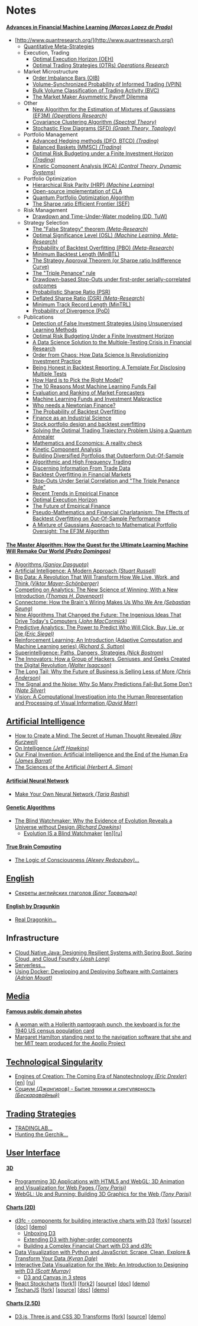 # Notes

#### [Advances in Financial Machine Learning _(Marcos Lopez de Prado)_](https://www.amazon.com/dp/1119482089)
- [http://www.quantresearch.org/](http://www.quantresearch.org/)
  - [Quantitative Meta-Strategies](http://ssrn.com/abstract=2547325)
  - Execution, Trading
    - [Optimal Execution Horizon (OEH)](http://ssrn.com/abstract=2038387)
    - [Optimal Trading Strategies (OTRs) _Operations Research_](http://arxiv.org/abs/1408.1159)
  - Market Microstructure
    - [Order Imbalance Bars (OIB)](https://www.amazon.com/dp/1119482089)
    - [Volume-Synchronized Probability of Informed Trading (VPIN)](http://ssrn.com/abstract=1695596)
    - [Bulk Volume Classification of Trading Activity (BVC)](http://ssrn.com/abstract=1989555)
    - [The Market Maker Asymmetric Payoff Dilemma](http://ssrn.com/abstract=1748633)
  - Other
    - [New Algorithm for the Estimation of Mixtures of Gaussians (EF3M) _(Operations Research)_](http://ssrn.com/abstract=1931734)
    - [Covariance Clustering Algorithm _(Spectral Theory)_](http://ssrn.com/abstract=2066170)
    - [Stochastic Flow Diagrams (SFD) _(Graph Theory, Topology)_](http://ssrn.com/abstract=2379314)
  - Portfolio Management
    - [Advanced Hedging methods (DFO, BTCD) _(Trading)_](http://ssrn.com/abstract=1906489)
    - [Balanced Baskets (MMSC) _(Trading)_](http://ssrn.com/abstract=2066170)
    - [Optimal Risk Budgeting under a Finite Investment Horizon _(Trading)_](http://ssrn.com/abstract=2364092)
    - [Kinetic Component Analysis (KCA) _(Control Theory, Dynamic Systems)_](http://ssrn.com/abstract=2422183)
  - Portfolio Optimization
    - [Hierarchical Risk Parity (HRP) _(Machine Learning)_](http://ssrn.com/abstract=2708678)
    - [Open-source implementation of CLA](http://ssrn.com/abstract=2197616)
    - [Quantum Portfolio Optimization Algorithm](http://ssrn.com/abstract=2649376)
    - [The Sharpe ratio Efficient Frontier (SEF)](http://ssrn.com/abstract=1821643)
  - Risk Management
    - [Drawdown and Time-Under-Water modeling (DD, TuW)](http://ssrn.com/abstract=641702)
  - Strategy Selection
    - [The "False Strategy" theorem _(Meta-Research)_](https://ssrn.com/abstract=3221798)
    - [Optimal Significance Level (OSL) _(Machine Learning, Meta-Research)_](https://ssrn.com/abstract=3193697)
    - [Probability of Backtest Overfitting (PBO) _(Meta-Research)_](http://ssrn.com/abstract=2326253)
    - [Minimum Backtest Length (MinBTL)](http://ssrn.com/abstract=2308659)
    - [The Strategy Approval Theorem (or Sharpe ratio Indifference Curve)](http://ssrn.com/abstract=2003638)
    - [The "Triple Penance" rule](http://ssrn.com/abstract=2201302)
    - [Drawdown-based Stop-Outs under first-order serially-correlated outcomes](http://ssrn.com/abstract=2201302)
    - [Probabilistic Sharpe Ratio (PSR)](http://ssrn.com/abstract=1821643)
    - [Deflated Sharpe Ratio (DSR) _(Meta-Research)_](http://ssrn.com/abstract=2460551)
    - [Minimum Track Record Length (MinTRL)](http://ssrn.com/abstract=1821643)
    - [Probability of Divergence (PoD)](http://ssrn.com/abstract=1931734)
  - Publications
    - [Detection of False Investment Strategies Using Unsupervised Learning Methods](https://ssrn.com/abstract=3167017)
    - [Optimal Risk Budgeting Under a Finite Investment Horizon](http://ssrn.com/abstract=2364092)
    - [A Data Science Solution to the Multiple-Testing Crisis in Financial Research](https://ssrn.com/abstract=3177057)
    - [Order from Chaos: How Data Science Is Revolutionizing Investment Practice](https://ssrn.com/abstract=3246407)
    - [Being Honest in Backtest Reporting: A Template For Disclosing Multiple Tests](https://ssrn.com/abstract=3232452)
    - [How Hard is to Pick the Right Model?](https://papers.ssrn.com/sol3/papers.cfm?abstract_id=3044740)
    - [The 10 Reasons Most Machine Learning Funds Fail](https://ssrn.com/abstract=3104816)
    - [Evaluation and Ranking of Market Forecasters](https://papers.ssrn.com/sol3/papers.cfm?abstract_id=2944853)
    - [Machine Learning Funds and Investment Malpractice](https://www.law.ox.ac.uk/business-law-blog/blog/2018/03/machine-learning-funds-and-investment-malpractice)
    - [Who needs a Newtonian Finance?](https://ssrn.com/abstract=3104826)
    - [The Probability of Backtest Overfitting](http://ssrn.com/abstract=2326253)
    - [Finance as an Industrial Science](https://papers.ssrn.com/sol3/papers.cfm?abstract_id=3010799)
    - [Stock portfolio design and backtest overfitting](http://ssrn.com/abstract=2739335)
    - [Solving the Optimal Trading Trajectory Problem Using a Quantum Annealer](http://ssrn.com/abstract=2649376)
    - [Mathematics and Economics: A reality check](http://ssrn.com/abstract=2819847)
    - [Kinetic Component Analysis](http://ssrn.com/abstract=2422183)
    - [Building Diversified Portfolios that Outperform Out-Of-Sample](http://ssrn.com/abstract=2708678)
    - [Algorithmic and High Frequency Trading](http://www.tandfonline.com/doi/full/10.1080/14697688.2016.1143619)
    - [Discerning Information From Trade Data](http://ssrn.com/abstract=1989555)
    - [Backtest Overfitting in Financial Markets](http://ssrn.com/abstract=2731886)
    - [Stop-Outs Under Serial Correlation and "The Triple Penance Rule"](http://ssrn.com/abstract=2201302)
    - [Recent Trends in Empirical Finance](http://ssrn.com/abstract=2638760)
    - [Optimal Execution Horizon](http://ssrn.com/abstract=2038387)
    - [The Future of Empirical Finance](http://ssrn.com/abstract=2609734)
    - [Pseudo-Mathematics and Financial Charlatanism: The Effects of Backtest Overfitting on Out-Of-Sample Performance](http://ssrn.com/abstract=2308659)
    - [A Mixture of Gaussians Approach to Mathematical Portfolio Oversight: The EF3M Algorithm](http://ssrn.com/abstract=1931734)
    

#### [The Master Algorithm: How the Quest for the Ultimate Learning Machine Will Remake Our World _(Pedro Domingos)_](https://www.amazon.com/Master-Algorithm-Ultimate-Learning-Machine/dp/0465065708)
- [Algorithms _(Sanjoy Dasgupta)_](https://www.amazon.com/Algorithms-Sanjoy-Dasgupta/dp/0073523402)
- [Artificial Intelligence: A Modern Approach _(Stuart Russell)_](https://www.amazon.com/Artificial-Intelligence-Modern-Approach-3rd-dp-0136042597/dp/0136042597)
- [Big Data: A Revolution That Will Transform How We Live, Work, and Think _(Viktor Mayer-Schönberger)_](https://www.amazon.com/Big-Data-Revolution-Transform-Think/dp/0544002695)
- [Competing on Analytics: The New Science of Winning; With a New Introduction _(Thomas H. Davenport)_](https://www.amazon.com/Competing-Analytics-Updated-Introduction-Science/dp/1633693724)
- [Connectome: How the Brain's Wiring Makes Us Who We Are _(Sebastian Seung)_](https://www.amazon.com/Connectome-How-Brains-Wiring-Makes-dp-0547508182/dp/0547508182)
- [Nine Algorithms That Changed the Future: The Ingenious Ideas That Drive Today's Computers _(John MacCormick)_](https://www.amazon.com/Nine-Algorithms-That-Changed-Future-ebook/dp/B005Z67EI0)
- [Predictive Analytics: The Power to Predict Who Will Click, Buy, Lie, or Die _(Eric Siegel)_](https://www.amazon.com/gp/product/1119145678)
- [Reinforcement Learning: An Introduction (Adaptive Computation and Machine Learning series) _(Richard S. Sutton)_](https://www.amazon.com/Reinforcement-Learning-Introduction-Adaptive-Computation/dp/0262039249)
- [Superintelligence: Paths, Dangers, Strategies _(Nick Bostrom)_](https://www.amazon.com/Superintelligence-Dangers-Strategies-Nick-Bostrom-dp-0199678111/dp/0199678111)
- [The Innovators: How a Group of Hackers, Geniuses, and Geeks Created the Digital Revolution _(Walter Isaacson)_](https://www.amazon.com/Innovators-Hackers-Geniuses-Created-Revolution/dp/147670869X)
- [The Long Tail: Why the Future of Business is Selling Less of More _(Chris Anderson)_](https://www.amazon.com/Long-Tail-Future-Business-Selling/dp/1401302378)
- [The Signal and the Noise: Why So Many Predictions Fail-But Some Don't _(Nate Silver)_](https://www.amazon.com/Signal-Noise-Many-Predictions-Fail-But-dp-159420411X/dp/159420411X)
- [Vision: A Computational Investigation into the Human Representation and Processing of Visual Information _(David Marr)_](https://www.amazon.com/Vision-Computational-Investigation-Representation-Information/dp/0262514621)

## [Artificial Intelligence](https://en.wikipedia.org/wiki/Artificial_intelligence)
- [How to Create a Mind: The Secret of Human Thought Revealed _(Ray Kurzweil)_](https://www.amazon.com/How-Create-Mind-Thought-Revealed-dp-0670025291/dp/0670025291)
- [On Intelligence _(Jeff Hawkins)_](https://www.amazon.com/Intelligence-Jeff-Hawkins/dp/0805074562)
- [Our Final Invention: Artificial Intelligence and the End of the Human Era _(James Barrat)_](https://www.amazon.com/Our-Final-Invention-Artificial-Intelligence/dp/0312622376)
- [The Sciences of the Artificial _(Herbert A. Simon)_](https://www.amazon.com/Sciences-Artificial-Herbert-Simon-1996-10-01-dp-B01JXOD0UU/dp/B01JXOD0UU)

#### [Artificial Neural Network](https://en.wikipedia.org/wiki/Artificial_neural_network)
- [Make Your Own Neural Network _(Tariq Rashid)_](https://www.amazon.com/gp/product/1530826608)

#### [Genetic Algorithms](https://en.wikipedia.org/wiki/Genetic_algorithm)
- [The Blind Watchmaker: Why the Evidence of Evolution Reveals a Universe without Design _(Richard Dawkins)_](https://www.amazon.com/Blind-Watchmaker-Evidence-Evolution-Universe/dp/0393351491)
  - [Evolution IS a Blind Watchmaker](https://www.youtube.com/watch?v=mcAq9bmCeR0) [[en](https://www.youtube.com/watch?v=mcAq9bmCeR0)][[ru](https://www.youtube.com/watch?v=dN_6B1auRV4)]

#### [True Brain Computing](http://truebraincomputing.com/)
- [The Logic of Consciousness _(Alexey Redozubov)_...](ai/redozubov/logic_of_consciousness/README.md)

## [English](https://en.wikipedia.org/wiki/English_language)
- [Секреты английских глаголов _(Блог Торвальда)_](https://www.youtube.com/watch?v=ot4vqFRiG8M)

#### [English by Dragunkin](https://ru.wikipedia.org/wiki/%D0%94%D1%80%D0%B0%D0%B3%D1%83%D0%BD%D0%BA%D0%B8%D0%BD,_%D0%90%D0%BB%D0%B5%D0%BA%D1%81%D0%B0%D0%BD%D0%B4%D1%80_%D0%9D%D0%B8%D0%BA%D0%BE%D0%BB%D0%B0%D0%B5%D0%B2%D0%B8%D1%87)
- [Real Dragonkin...](english/dragunkin/true/README.md)

## Infrastructure
- [Cloud Native Java: Designing Resilient Systems with Spring Boot, Spring Cloud, and Cloud Foundry _(Josh Long)_](https://www.amazon.com/Cloud-Native-Java-Designing-Resilient-dp-1449374646/dp/1449374646)
- [Serverless...](infrastructure/serverless/links/README.md)
- [Using Docker: Developing and Deploying Software with Containers _(Adrian Mouat)_](https://www.amazon.com/gp/product/1491915765)
 
## [Media](https://en.wikipedia.org/wiki/Electronic_media)

#### [Famous public domain photos](https://en.wikipedia.org/wiki/Public_domain)
- [A woman with a Hollerith pantograph punch, the keyboard is for the 1940 US census population card](media/card_puncher.jpg)
- [Margaret Hamilton standing next to the navigation software that she and her MIT team produced for the Apollo Project](media/margaret_hamilton.jpg)

## [Technological Singularity](https://en.wikipedia.org/wiki/Technological_singularity)
- [Engines of Creation: The Coming Era of Nanotechnology _(Eric Drexler)_](https://www.amazon.com/gp/product/0385199732) [[en](http://e-drexler.com/p/06/00/EOC_Cover.html)] [[ru](http://e-drexler.com/d/06/00/EOC_Russian/eoc.html)]
- [Социум _(Джангиров)_ - Бытие техники и сингулярность _(Бескаравайный)_](https://www.youtube.com/watch?v=4exvZzkfq0c)

## [Trading Strategies](https://en.wikipedia.org/wiki/Trading_strategy)
- [TRADINGLAB...](trading/tradinglab/README.md)
- [Hunting the Gerchik...](trading/hunting_the_gerchick/README.md)

## [User Interface](https://en.wikipedia.org/wiki/User_interface)

#### [3D](https://en.wikipedia.org/wiki/3D_computer_graphics)
- [Programming 3D Applications with HTML5 and WebGL: 3D Animation and Visualization for Web Pages _(Tony Parisi)_](https://www.amazon.com/gp/product/1449362966/)
- [WebGL: Up and Running: Building 3D Graphics for the Web _(Tony Parisi)_](https://www.amazon.com/WebGL-Running-Building-Graphics-Web-dp-144932357X/dp/144932357X/)

#### [Charts (2D)](https://en.wikipedia.org/wiki/Two-dimensional_graph)
- [d3fc - components for building interactive charts with D3](https://d3fc.io/) [[fork](https://github.com/mikelaud/d3fc)] [[source](https://github.com/d3fc/d3fc)] [[doc](https://d3fc.io/introduction/getting-started.html)] [[demo](https://d3fc.io/examples/)]
   - [Unboxing D3](https://medium.com/@ColinEberhardt/unboxing-d3-ec3d71196852)
   - [Extending D3 with higher-order components](https://medium.com/@ColinEberhardt/extending-d3-with-higher-order-components-d58cd40b7efd)
   - [Building a Complex Financial Chart with D3 and d3fc](https://blog.scottlogic.com/2018/09/21/d3-financial-chart.html)
- [Data Visualization with Python and JavaScript: Scrape, Clean, Explore & Transform Your Data _(Kyran Dale)_](https://www.amazon.com/Data-Visualization-Python-JavaScript-Transform-dp-1491920513/dp/1491920513/)
- [Interactive Data Visualization for the Web: An Introduction to Designing with D3 _(Scott Murray)_](https://www.amazon.com/Interactive-Data-Visualization-Web-Introduction/dp/1491921285/)
   - [D3 and Canvas in 3 steps](https://medium.freecodecamp.org/d3-and-canvas-in-3-steps-8505c8b27444)
- [React Stockcharts](http://rrag.github.io/react-stockcharts/) [[fork1](https://github.com/mikelaud/react-stockcharts)] [[fork2](https://github.com/mikelaud/react-stockcharts-examples2)] [[source](https://github.com/rrag/react-stockcharts)] [[doc](http://rrag.github.io/react-stockcharts/documentation.html)] [[demo](https://github.com/rrag/react-stockcharts-examples2)]
- [TechanJS](http://techanjs.org/) [[fork](https://github.com/mikelaud/techan.js)] [[source](https://github.com/andredumas/techan.js)] [[doc](https://github.com/andredumas/techan.js/wiki)] [[demo](https://github.com/andredumas/techan.js/wiki/Gallery)]  

#### [Charts (2.5D)](https://en.wikipedia.org/wiki/2.5D)
- [D3.js, Three.js and CSS 3D Transforms](https://www.delimited.io/blog/2014/3/14/d3js-threejs-and-css-3d-transforms) [[fork](https://github.com/mikelaud/d3-threejs)] [[source](https://github.com/sghall/d3-threejs)] [[demo](http://projects.delimited.io/experiments/d3-threejs/)]
